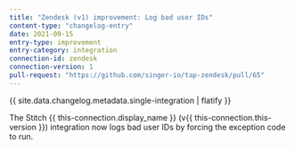 ```yaml
---
title: "Zendesk (v1) improvement: Log bad user IDs"
content-type: "changelog-entry"
date: 2021-09-15
entry-type: improvement
entry-category: integration
connection-id: zendesk
connection-version: 1
pull-request: "https://github.com/singer-io/tap-zendesk/pull/65"
---
```

{{ site.data.changelog.metadata.single-integration | flatify }}

The Stitch {{ this-connection.display_name }} (v{{ this-connection.this-version }}) integration now logs bad user IDs by forcing the exception code to run.